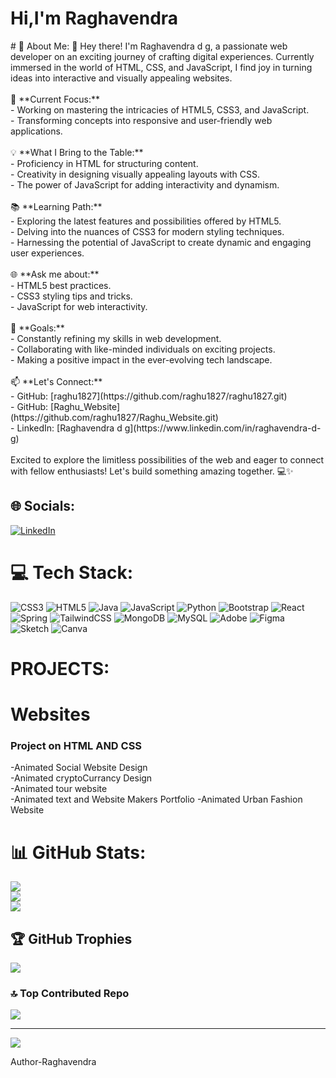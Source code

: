 <h1>Hi,I'm Raghavendra</h1>
# 💫 About Me:
👋 Hey there! I'm Raghavendra d g, a passionate web developer on an exciting journey of crafting digital experiences. Currently immersed in the world of HTML, CSS, and JavaScript, I find joy in turning ideas into interactive and visually appealing websites.<br><br>🚀 **Current Focus:**  <br>- Working on mastering the intricacies of HTML5, CSS3, and JavaScript.<br>- Transforming concepts into responsive and user-friendly web applications.<br><br>💡 **What I Bring to the Table:**<br>- Proficiency in HTML for structuring content.<br>- Creativity in designing visually appealing layouts with CSS.<br>- The power of JavaScript for adding interactivity and dynamism.<br><br>📚 **Learning Path:**<br>- Exploring the latest features and possibilities offered by HTML5.<br>- Delving into the nuances of CSS3 for modern styling techniques.<br>- Harnessing the potential of JavaScript to create dynamic and engaging user experiences.<br><br>🌐 **Ask me about:**<br>- HTML5 best practices.<br>- CSS3 styling tips and tricks.<br>- JavaScript for web interactivity.<br><br>🌟 **Goals:**<br>- Constantly refining my skills in web development.<br>- Collaborating with like-minded individuals on exciting projects.<br>- Making a positive impact in the ever-evolving tech landscape.<br><br>📫 **Let's Connect:**<br>- GitHub: [raghu1827](https://github.com/raghu1827/raghu1827.git)<br>- GitHub: [Raghu_Website](https://github.com/raghu1827/Raghu_Website.git)<br>- LinkedIn: [Raghavendra d g](https://www.linkedin.com/in/raghavendra-d-g)<br><br>Excited to explore the limitless possibilities of the web and eager to connect with fellow enthusiasts! Let's build something amazing together. 💻✨


## 🌐 Socials:
[![LinkedIn](https://img.shields.io/badge/LinkedIn-%230077B5.svg?logo=linkedin&logoColor=white)](https://linkedin.com/in/https://www.linkedin.com/in/raghavendra-d-g) 

# 💻 Tech Stack:
![CSS3](https://img.shields.io/badge/css3-%231572B6.svg?style=for-the-badge&logo=css3&logoColor=white) ![HTML5](https://img.shields.io/badge/html5-%23E34F26.svg?style=for-the-badge&logo=html5&logoColor=white) ![Java](https://img.shields.io/badge/java-%23ED8B00.svg?style=for-the-badge&logo=openjdk&logoColor=white) ![JavaScript](https://img.shields.io/badge/javascript-%23323330.svg?style=for-the-badge&logo=javascript&logoColor=%23F7DF1E) ![Python](https://img.shields.io/badge/python-3670A0?style=for-the-badge&logo=python&logoColor=ffdd54) ![Bootstrap](https://img.shields.io/badge/bootstrap-%238511FA.svg?style=for-the-badge&logo=bootstrap&logoColor=white) ![React](https://img.shields.io/badge/react-%2320232a.svg?style=for-the-badge&logo=react&logoColor=%2361DAFB) ![Spring](https://img.shields.io/badge/spring-%236DB33F.svg?style=for-the-badge&logo=spring&logoColor=white) ![TailwindCSS](https://img.shields.io/badge/tailwindcss-%2338B2AC.svg?style=for-the-badge&logo=tailwind-css&logoColor=white) ![MongoDB](https://img.shields.io/badge/MongoDB-%234ea94b.svg?style=for-the-badge&logo=mongodb&logoColor=white) ![MySQL](https://img.shields.io/badge/mysql-%2300000f.svg?style=for-the-badge&logo=mysql&logoColor=white) ![Adobe](https://img.shields.io/badge/adobe-%23FF0000.svg?style=for-the-badge&logo=adobe&logoColor=white) ![Figma](https://img.shields.io/badge/figma-%23F24E1E.svg?style=for-the-badge&logo=figma&logoColor=white) ![Sketch](https://img.shields.io/badge/Sketch-FFB387?style=for-the-badge&logo=sketch&logoColor=black) ![Canva](https://img.shields.io/badge/Canva-%2300C4CC.svg?style=for-the-badge&logo=Canva&logoColor=white)

# PROJECTS:
<h1>Websites</h1>
<h3>Project on HTML AND CSS</h3>
-Animated Social Website Design<br>
-Animated cryptoCurrancy Design<br>
-Animated tour website<br>
-Animated text and Website Makers Portfolio
-Animated Urban Fashion Website

# 📊 GitHub Stats:
![](https://github-readme-stats.vercel.app/api?username=raghu1827&theme=dark&hide_border=false&include_all_commits=true&count_private=false)<br/>
![](https://github-readme-streak-stats.herokuapp.com/?user=raghu1827&theme=dark&hide_border=false)<br/>
![](https://github-readme-stats.vercel.app/api/top-langs/?username=raghu1827&theme=dark&hide_border=false&include_all_commits=true&count_private=false&layout=compact)

## 🏆 GitHub Trophies
![](https://github-profile-trophy.vercel.app/?username=raghu1827&theme=radical&no-frame=false&no-bg=false&margin-w=4)

### 🔝 Top Contributed Repo
![](https://github-contributor-stats.vercel.app/api?username=raghu1827&limit=5&theme=dark&combine_all_yearly_contributions=true)

---
[![](https://visitcount.itsvg.in/api?id=raghu1827&icon=0&color=0)](https://visitcount.itsvg.in)


Author-Raghavendra

